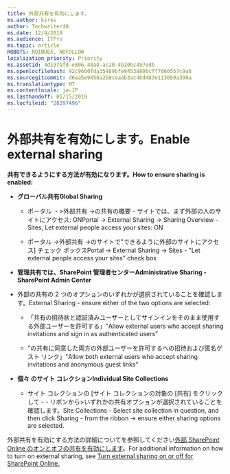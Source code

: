 ```yaml
---
title: 外部共有を有効にします。
ms.author: kirks
author: Techwriter40
ms.date: 12/4/2018
ms.audience: ITPro
ms.topic: article
ROBOTS: NOINDEX, NOFOLLOW
localization_priority: Priority
ms.assetid: 4d197afd-e806-40ad-ac20-4b10bc497edb
ms.openlocfilehash: 92c9660fda35489bfe94538800cff7060557c9a6
ms.sourcegitcommit: d6ea5e9458a2b8ceaab3ac4bd483e1130b9a398a
ms.translationtype: MT
ms.contentlocale: ja-JP
ms.lasthandoff: 01/15/2019
ms.locfileid: "28297496"
---
```

# <a name="enable-external-sharing"></a><span data-ttu-id="906bb-102">外部共有を有効にします。</span><span class="sxs-lookup"><span data-stu-id="906bb-102">Enable external sharing</span></span>

 <span data-ttu-id="906bb-103">**共有できるようにする方法が有効になります。**</span><span class="sxs-lookup"><span data-stu-id="906bb-103">**How to ensure sharing is enabled:**</span></span>
  
- <span data-ttu-id="906bb-104">**グローバル共有**</span><span class="sxs-lookup"><span data-stu-id="906bb-104">**Global Sharing**</span></span>
    
  - <span data-ttu-id="906bb-105">ポータル ・\>外部共有 -\>の共有の概要 - サイトでは、まず外部の人のサイトにアクセス: ON</span><span class="sxs-lookup"><span data-stu-id="906bb-105">Portal -\> External Sharing -\> Sharing Overview - Sites, Let external people access your sites: ON</span></span>
    
  - <span data-ttu-id="906bb-106">ポータル -\>外部共有 -\>のサイトで"できるように外部のサイトにアクセス] チェック ボックス</span><span class="sxs-lookup"><span data-stu-id="906bb-106">Portal -\> External Sharing -\> Sites - "Let external people access your sites" check box</span></span>
    
- <span data-ttu-id="906bb-107">**管理共有では、SharePoint 管理者センター**</span><span class="sxs-lookup"><span data-stu-id="906bb-107">**Administrative Sharing - SharePoint Admin Center**</span></span>
    
- <span data-ttu-id="906bb-108">外部の共有の 2 つのオプションのいずれかが選択されていることを確認します。</span><span class="sxs-lookup"><span data-stu-id="906bb-108">External Sharing - ensure either of the two options are selected:</span></span>
    
  - <span data-ttu-id="906bb-109">「共有の招待状と認証済みユーザーとしてサインインをそのまま使用する外部ユーザーを許可する」</span><span class="sxs-lookup"><span data-stu-id="906bb-109">"Allow external users who accept sharing invitations and sign in as authenticated users"</span></span>
    
  - <span data-ttu-id="906bb-110">"の共有に同意した両方の外部ユーザーを許可するへの招待および匿名ゲスト リンク」</span><span class="sxs-lookup"><span data-stu-id="906bb-110">"Allow both external users who accept sharing invitations and anonymous guest links"</span></span>
    
- <span data-ttu-id="906bb-111">**個々 のサイト コレクション**</span><span class="sxs-lookup"><span data-stu-id="906bb-111">**Individual Site Collections**</span></span>
    
  - <span data-ttu-id="906bb-112">サイト コレクションの [サイト コレクションの対象の [共有] をクリックして - - リボンから\>いずれかの共有オプションが選択されていることを確認します。</span><span class="sxs-lookup"><span data-stu-id="906bb-112">Site Collections - Select site collection in question, and then click Sharing - from the ribbon -\> ensure either sharing options are selected.</span></span>
    
<span data-ttu-id="906bb-113">外部共有を有効にする方法の詳細についてを参照してください[外部 SharePoint Online のオンとオフの共有を有効にします](https://go.microsoft.com/fwlink/?linkid=2047681&amp;clcid=0x409)。</span><span class="sxs-lookup"><span data-stu-id="906bb-113">For additional information on how to turn on external sharing, see [Turn external sharing on or off for SharePoint Online.](https://go.microsoft.com/fwlink/?linkid=2047681&amp;clcid=0x409)</span></span>
  

